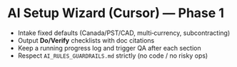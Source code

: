 # AI Setup Wizard (Cursor) — Phase 1

- Intake fixed defaults (Canada/PST/CAD, multi‑currency, subcontracting)
- Output **Do/Verify** checklists with doc citations
- Keep a running progress log and trigger QA after each section
- Respect `AI_RULES_GUARDRAILS.md` strictly (no code / no risky ops)
